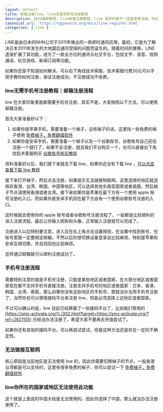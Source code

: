 ```yaml
---
layout: default
title: 邮箱注册line，line无需手机号注册教程
description: 2024最新教程，line邮箱注册教程，line 很多时候不一定能直接注册，你必须找到注册的方法，因为很多地区是没办法使用手机号注册的，那么有没有不用手机号注册的方法呢？注册提示无法链接互联网解决。line你所在的国家或地区无法使用此功能怎么解决。
canonical_url: 'https://tggsearch.org/docs/line-register.html'
categories: [ line ]
---
```

LINE是由日本的NHN公司于2011年推出的一款即时通讯应用。最初，它是为了解决日本2011年发生的大地震后通讯受阻的问题而诞生的。随着时间的推移，LINE逐渐扩展了其功能，成为了一款全方位的通讯与社交平台，包括文字、语音、视频通话、社交游戏、新闻订阅等功能。

<p class="red-text-word">
如果你还是不知道如何解决，可以右下角找技术客服，技术客服付费20元可以手把手教你如何注册，保证注册成功，不注册成功不收费。
</p>

### line无需手机号注册教程｜邮箱注册流程
line 在大家印象里面都需要手机号注册，其实不是，大家按照以下方法，可以使用邮箱注册。

首先大家准备好以下：
1. 如果你是苹果手机，需要准备一个梯子，没有梯子的话，这里找一些免费的梯子使用 [免费梯子，免费翻墙软件](./vpn-kl.html)
2. 如果你是安卓手机，需要准备一个梯子以及一个谷歌账号，谷歌账号自己前往注册一个就行了，如果不会注册，就去我们平台购买一个，也可以直接右下角找技术客服购买 [谷歌账号购买教程](./302.html?target=https://tggsearch.shop/)

资料准备好以后，我们接下来就去下载 line，如果你还没有下载 line ，[可以点击查看下载 line 教程](./line-download.html)

接下来打开梯子，然后点击注册，如果提示无法链接物联网，这里选择的地区就选择非香港、台湾、韩国、中国等地区，可以选择其他东南亚国家或者美国，然后梯子节点请使用香港或者台湾。接下来如果你是苹果在最下方有一个使用 apple 账号注册的入口，而如果你是安卓手机则在最下方会有一个使用谷歌账号注册的入口。

这时候就会使用你的 apple 账号或者谷歌账号注册流程了，一般都是比较顺利的进入注册流程，最后让你输入昵称和头像，正常输入注册就可以完成了。

注册进入以后特别要注意，进入后在右上角点击设置按钮，在设置中找到账号，在账号里面一定要绑定邮箱，不然以后你想切换设备登录会比较麻烦，特别是苹果和安卓互相切换，并且找回也比较麻烦。

这样通过邮箱就可以顺利注册成功了。

### 手机号注册流程
需要特别注意的就是手机号注册，只能是某些地区或者国家，在大部分地区或者国家现在都不支持手机号直接注册。注册支持手机号的地区或者国家：日本、香港、韩国、台湾、泰国，那么如果你没有这些地区的手机号，那就没办法用手机号注册了，当然你也可以使用接码平台来注册 line，但是必须选择上述地区或者国家。

不过可以确认的是，line 目前已经屏蔽了一些接码平台了，比如我们常用的 [https://sms-activate.org/](./302.html?target=https://sms-activate.org/?ref=2821105) 已经没办法注册了，希望大家不要再去充值尝试了。

如果你还有其他的接码平台，可以再尝试尝试，但是这种方法还是存在一定的不确定性。

### 无法链接互联网
核心原因是当前地区是无法使用 line 的，因此你需要切换梯子的节点，一般香港台湾都是可以支持的，这里有很多免费的梯子，你可以尝试一下 [免费梯子，免费翻墙软件](./vpn-kl.html)

### line你所在的国家或地区无法使用此功能
这个就是上面说的中国大陆是无法使用的，因此你选择了中国，那么就没办法注册使用了。